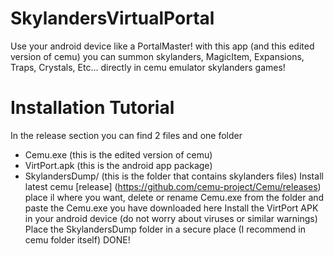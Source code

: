 # SkylandersVirtualPortal
Use your android device like a PortalMaster! with this app (and this edited version of cemu) you can summon skylanders, MagicItem, Expansions, Traps, Crystals, Etc... directly in cemu emulator skylanders games!
# Installation Tutorial
In the release section you can find 2 files and one folder
- Cemu.exe (this is the edited version of cemu)
- VirtPort.apk (this is the android app package)
- SkylandersDump/ (this is the folder that contains skylanders files)
Install latest cemu [release] (https://github.com/cemu-project/Cemu/releases) place il where you want, delete or rename Cemu.exe from the folder and paste the Cemu.exe you have downloaded here
Install the VirtPort APK in your android device (do not worry about viruses or similar warnings)
Place the SkylandersDump folder in a secure place (I recommend in cemu folder itself)
DONE!

